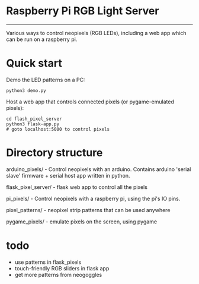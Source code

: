 # Raspberry Pi RGB Light Server
-------------------------------

Various ways to control neopixels (RGB LEDs), including a web app which can be run
on a raspberry pi.


# Quick start

Demo the LED patterns on a PC:

    python3 demo.py

Host a web app that controls connected pixels (or pygame-emulated pixels):

    cd flash_pixel_server
    python3 flask-app.py
    # goto localhost:5000 to control pixels


# Directory structure

arduino_pixels/
    - Control neopixels with an arduino. Contains arduino 'serial slave' firmware + serial host
      app written in python.

flask_pixel_server/
    - flask web app to control all the pixels

pi_pixels/
    - Control neopixels with a raspberry pi, using the pi's IO pins.

pixel_patterns/
    - neopixel strip patterns that can be used anywhere

pygame_pixels/
    - emulate pixels on the screen, using pygame


# todo

- use patterns in flask_pixels
- touch-friendly RGB sliders in flask app
- get more patterns from neogoggles
